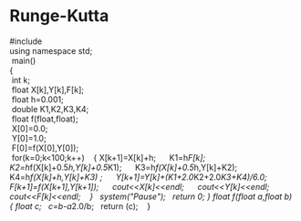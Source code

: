 # Runge-Kutta

#include <iostream>  
using namespace std;  
 main()  
{  
 int k;  
 float X[k],Y[k],F[k];  
 float h=0.001;  
 double K1,K2,K3,K4;  
 float f(float,float);  
 X[0]=0.0;  
 Y[0]=1.0;  
 F[0]=f(X[0],Y[0]);  
 for(k=0;k<100;k++)
   { X[k+1]=X[k]+h;
     K1=h*F[k];
     K2=h*f(X[k]+0.5*h,Y[k]+0.5*K1);
     K3=h*f(X[k]+0.5*h,Y[k]+K2);
     K4=h*f(X[k]+h,Y[k]+K3) ;
     Y[k+1]=Y[k]+(K1+2.0*K2+2.0*K3+K4)/6.0;
     F[k+1]=f(X[k+1],Y[k+1]);
     cout<<X[k]<<endl;
     cout<<Y[k]<<endl;
     cout<<F[k]<<endl;
   }
  system("Pause");
  return 0;
}
float f(float a,float b)
{ float c;
  c=b-a*2.0/b;
  return (c);   
}
